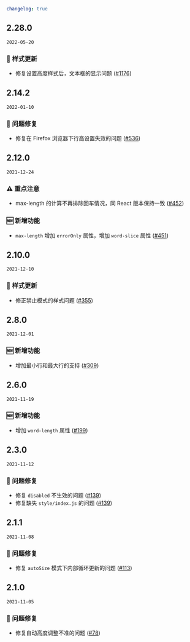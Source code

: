 ```yaml
changelog: true
```

## 2.28.0

`2022-05-20`

### 💅 样式更新

- 修复设置高度样式后，文本框的显示问题 ([#1176](https://github.com/mb-design/mb-design-vue/pull/1176))


## 2.14.2

`2022-01-10`

### 🐛 问题修复

- 修复在 Firefox 浏览器下行高设置失效的问题 ([#536](https://github.com/mb-design/mb-design-vue/pull/536))


## 2.12.0

`2021-12-24`

### ⚠️ 重点注意

- max-length 的计算不再排除回车情况，同 React 版本保持一致 ([#452](https://github.com/mb-design/mb-design-vue/pull/452))

### 🆕 新增功能

- `max-length` 增加 `errorOnly` 属性，增加 `word-slice` 属性 ([#451](https://github.com/mb-design/mb-design-vue/pull/451))


## 2.10.0

`2021-12-10`

### 💅 样式更新

- 修正禁止模式的样式问题 ([#355](https://github.com/mb-design/mb-design-vue/pull/355))


## 2.8.0

`2021-12-01`

### 🆕 新增功能

- 增加最小行和最大行的支持 ([#309](https://github.com/mb-design/mb-design-vue/pull/309))


## 2.6.0

`2021-11-19`

### 🆕 新增功能

- 增加 `word-length` 属性 ([#199](https://github.com/mb-design/mb-design-vue/pull/199))


## 2.3.0

`2021-11-12`

### 🐛 问题修复

- 修复 `disabled` 不生效的问题 ([#139](https://github.com/mb-design/mb-design-vue/pull/139))
- 修复缺失 `style/index.js` 的问题 ([#139](https://github.com/mb-design/mb-design-vue/pull/139))


## 2.1.1

`2021-11-08`

### 🐛 问题修复

- 修复 `autoSize` 模式下内部循环更新的问题 ([#113](https://github.com/mb-design/mb-design-vue/pull/113))


## 2.1.0

`2021-11-05`

### 🐛 问题修复

- 修复自动高度调整不准的问题 ([#78](https://github.com/mb-design/mb-design-vue/pull/78))


